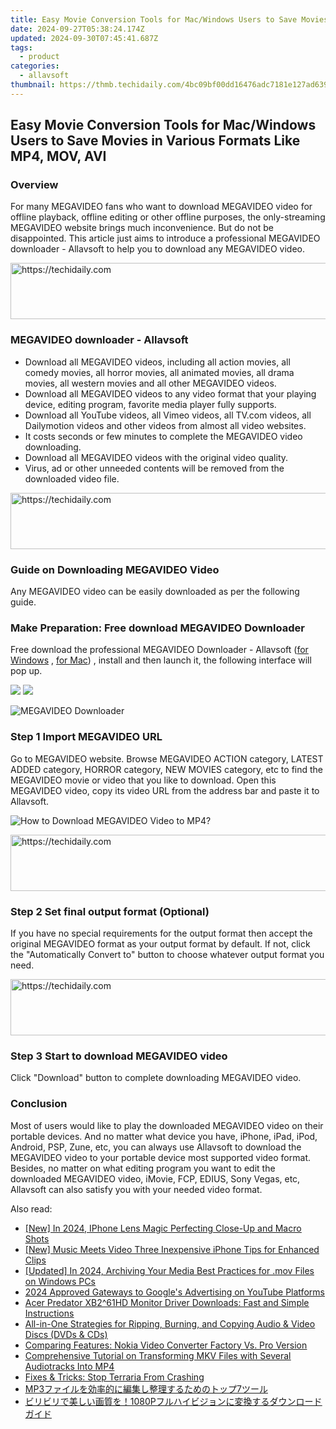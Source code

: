 ```yaml
---
title: Easy Movie Conversion Tools for Mac/Windows Users to Save Movies in Various Formats Like MP4, MOV, AVI
date: 2024-09-27T05:38:24.174Z
updated: 2024-09-30T07:45:41.687Z
tags:
  - product
categories:
  - allavsoft
thumbnail: https://thmb.techidaily.com/4bc09bf00dd16476adc7181e127ad6390edb7499dd05b4708d5bc6f8d46016ec.png
---
```


## Easy Movie Conversion Tools for Mac/Windows Users to Save Movies in Various Formats Like MP4, MOV, AVI

### Overview

For many MEGAVIDEO fans who want to download MEGAVIDEO video for offline playback, offline editing or other offline purposes, the only-streaming MEGAVIDEO website brings much inconvenience. But do not be disappointed. This article just aims to introduce a professional MEGAVIDEO downloader - Allavsoft to help you to download any MEGAVIDEO video.

<!-- affiliate ads begin -->
<a href="https://appsumo.8odi.net/c/5597632/2043662/7443" target="_top" id="2043662">
  <img src="//a.impactradius-go.com/display-ad/7443-2043662" border="0" alt="https://techidaily.com" width="728" height="90"/>
</a>
<img height="0" width="0" src="https://appsumo.8odi.net/i/5597632/2043662/7443" style="position:absolute;visibility:hidden;" border="0" />
<!-- affiliate ads end -->

### MEGAVIDEO downloader - Allavsoft

* Download all MEGAVIDEO videos, including all action movies, all comedy movies, all horror movies, all animated movies, all drama movies, all western movies and all other MEGAVIDEO videos.
* Download all MEGAVIDEO videos to any video format that your playing device, editing program, favorite media player fully supports.
* Download all YouTube videos, all Vimeo videos, all TV.com videos, all Dailymotion videos and other videos from almost all video websites.
* It costs seconds or few minutes to complete the MEGAVIDEO video downloading.
* Download all MEGAVIDEO videos with the original video quality.
* Virus, ad or other unneeded contents will be removed from the downloaded video file.

<!-- affiliate ads begin -->
<a href="https://appsumo.8odi.net/c/5597632/2049364/7443" target="_top" id="2049364">
  <img src="//a.impactradius-go.com/display-ad/7443-2049364" border="0" alt="https://techidaily.com" width="728" height="90"/>
</a>
<img height="0" width="0" src="https://appsumo.8odi.net/i/5597632/2049364/7443" style="position:absolute;visibility:hidden;" border="0" />
<!-- affiliate ads end -->

### Guide on Downloading MEGAVIDEO Video

Any MEGAVIDEO video can be easily downloaded as per the following guide.

### Make Preparation: Free download MEGAVIDEO Downloader

Free download the professional MEGAVIDEO Downloader - Allavsoft ([for Windows](https://tools.techidaily.com/allavsoft/products/) , [for Mac](https://tools.techidaily.com/allavsoft/products/)) , install and then launch it, the following interface will pop up.

[![](https://www.allavsoft.com/how-to/../images/how-to/free-download-win.jpg)](https://tools.techidaily.com/allavsoft/products/) [![](https://www.allavsoft.com/how-to/../images/how-to/free-download-mac.jpg)](https://tools.techidaily.com/allavsoft/products/)

![MEGAVIDEO Downloader](https://www.allavsoft.com/how-to/../images/allavsoft/screen-shot-600.jpg)

### Step 1 Import MEGAVIDEO URL

Go to MEGAVIDEO website. Browse MEGAVIDEO ACTION category, LATEST ADDED category, HORROR category, NEW MOVIES category, etc to find the MEGAVIDEO movie or video that you like to download. Open this MEGAVIDEO video, copy its video URL from the address bar and paste it to Allavsoft.

![How to Download MEGAVIDEO Video to MP4?](https://www.allavsoft.com/how-to/../images/how-to/download-rtmp-video/download-rtmp-video.jpg)

<!-- affiliate ads begin -->
<a href="https://appsumo.8odi.net/c/5597632/2118305/7443" target="_top" id="2118305">
  <img src="//a.impactradius-go.com/display-ad/7443-2118305" border="0" alt="https://techidaily.com" width="728" height="90"/>
</a>
<img height="0" width="0" src="https://appsumo.8odi.net/i/5597632/2118305/7443" style="position:absolute;visibility:hidden;" border="0" />
<!-- affiliate ads end -->

### Step 2 Set final output format (Optional)

If you have no special requirements for the output format then accept the original MEGAVIDEO format as your output format by default. If not, click the "Automatically Convert to" button to choose whatever output format you need.

<!-- affiliate ads begin -->
<a href="https://review-au.sjv.io/c/5597632/2135315/14409" target="_top" id="2135315">
  <img src="//a.impactradius-go.com/display-ad/14409-2135315" border="0" alt="https://techidaily.com" width="728" height="90"/>
</a>
<img height="0" width="0" src="https://review-au.sjv.io/i/5597632/2135315/14409" style="position:absolute;visibility:hidden;" border="0" />
<!-- affiliate ads end -->

### Step 3 Start to download MEGAVIDEO video

Click "Download" button to complete downloading MEGAVIDEO video.

### Conclusion

Most of users would like to play the downloaded MEGAVIDEO video on their portable devices. And no matter what device you have, iPhone, iPad, iPod, Android, PSP, Zune, etc, you can always use Allavsoft to download the MEGAVIDEO video to your portable device most supported video format. Besides, no matter on what editing program you want to edit the downloaded MEGAVIDEO video, iMovie, FCP, EDIUS, Sony Vegas, etc, Allavsoft can also satisfy you with your needed video format.

<ins class="adsbygoogle"
     style="display:block"
     data-ad-format="autorelaxed"
     data-ad-client="ca-pub-7571918770474297"
     data-ad-slot="1223367746"></ins>

<ins class="adsbygoogle"
     style="display:block"
     data-ad-client="ca-pub-7571918770474297"
     data-ad-slot="8358498916"
     data-ad-format="auto"
     data-full-width-responsive="true"></ins>

<span class="atpl-alsoreadstyle">Also read:</span>
<div><ul>
<li><a href="https://vp-tips.techidaily.com/new-in-2024-iphone-lens-magic-perfecting-close-up-and-macro-shots/"><u>[New] In 2024, IPhone Lens Magic Perfecting Close-Up and Macro Shots</u></a></li>
<li><a href="https://article-helps.techidaily.com/new-music-meets-video-three-inexpensive-iphone-tips-for-enhanced-clips/"><u>[New] Music Meets Video Three Inexpensive iPhone Tips for Enhanced Clips</u></a></li>
<li><a href="https://screen-recording.techidaily.com/updated-in-2024-archiving-your-media-best-practices-for-mov-files-on-windows-pcs/"><u>[Updated] In 2024, Archiving Your Media Best Practices for .mov Files on Windows PCs</u></a></li>
<li><a href="https://youtube-help.techidaily.com/2024-approved-gateways-to-googles-advertising-on-youtube-platforms/"><u>2024 Approved Gateways to Google's Advertising on YouTube Platforms</u></a></li>
<li><a href="https://hardware-help.techidaily.com/acer-predator-xb261hd-monitor-driver-downloads-fast-and-simple-instructions/"><u>Acer Predator XB2^61HD Monitor Driver Downloads: Fast and Simple Instructions</u></a></li>
<li><a href="https://win-excellent.techidaily.com/all-in-one-strategies-for-ripping-burning-and-copying-audio-and-video-discs-dvds-and-cds/"><u>All-in-One Strategies for Ripping, Burning, and Copying Audio & Video Discs (DVDs & CDs)</u></a></li>
<li><a href="https://win-excellent.techidaily.com/comparing-features-nokia-video-converter-factory-vs-pro-version/"><u>Comparing Features: Nokia Video Converter Factory Vs. Pro Version</u></a></li>
<li><a href="https://win-excellent.techidaily.com/comprehensive-tutorial-on-transforming-mkv-files-with-several-audiotracks-into-mp4/"><u>Comprehensive Tutorial on Transforming MKV Files with Several Audiotracks Into MP4</u></a></li>
<li><a href="https://program-issues.techidaily.com/fixes-and-tricks-stop-terraria-from-crashing/"><u>Fixes & Tricks: Stop Terraria From Crashing</u></a></li>
<li><a href="https://win-excellent.techidaily.com/1726029166329-mp37/"><u>MP3ファイルを効率的に編集し整理するためのトップ7ツール</u></a></li>
<li><a href="https://win-excellent.techidaily.com/1726027881562-1080p/"><u>ビリビリで美しい画質を！1080Pフルハイビジョンに変換するダウンロードガイド</u></a></li>
</ul></div>

